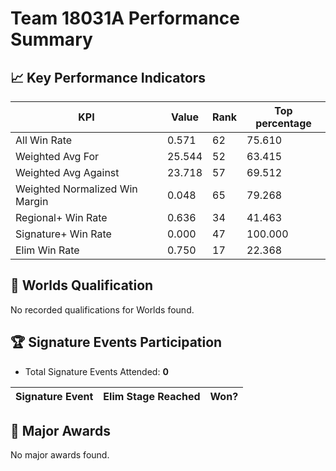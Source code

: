 # Team 18031A Performance Summary

## 📈 Key Performance Indicators
| KPI | Value | Rank | Top percentage |
| --- | ----- | ---- | ----- |
| All Win Rate | 0.571 | 62 | 75.610 |
| Weighted Avg For | 25.544 | 52 | 63.415 |
| Weighted Avg Against | 23.718 | 57 | 69.512 |
| Weighted Normalized Win Margin | 0.048 | 65 | 79.268 |
| Regional+ Win Rate | 0.636 | 34 | 41.463 |
| Signature+ Win Rate | 0.000 | 47 | 100.000 |
| Elim Win Rate | 0.750 | 17 | 22.368 |


## 🎯 Worlds Qualification
No recorded qualifications for Worlds found.

## 🏆 Signature Events Participation
- Total Signature Events Attended: **0**

| Signature Event | Elim Stage Reached | Won? |
|:----------------|:-------------------|:----|


## 🥇 Major Awards
No major awards found.
